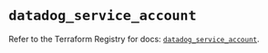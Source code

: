 # `datadog_service_account`

Refer to the Terraform Registry for docs: [`datadog_service_account`](https://registry.terraform.io/providers/datadog/datadog/3.53.0/docs/resources/service_account).
